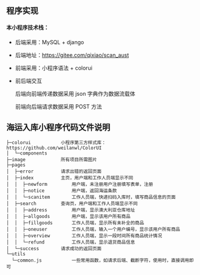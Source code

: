 ## 程序实现

#### 本小程序技术栈：

* 后端采用：MySQL + django

* 后端地址：https://gitee.com/qixiao/scan_aust

* 前端采用：小程序语法 + colorui

* 前后端交互

    后端向前端传递数据采用 json 字典作为数据流载体
    
    前端向后端请求数据采用 POST 方法

## 海运入库小程序代码文件说明
```
├─colorui           小程序第三方样式库：https://github.com/weilanwl/ColorUI
│  └─components
├─image             所有项目所需图片
├─pages
│  ├─error          请求出错的返回页面
│  ├─index          主页，用户端和工作人员端显示不同
│  │  ├─newform         用户端，未注册用户注册填写表单，注册
│  │  ├─notice          用户端，返回海运条款
│  │  └─scanitem        工作人员端，快递扫码入库时，填写商品信息的页面
│  ├─search         查询页，用户端和工作人员端显示不同
│  │  ├─address         用户端，显示澳大利亚仓库地址
│  │  ├─allgoods        用户端，显示该用户所有商品
│  │  ├─fillgoods       工作人员端，显示所有未补全的商品
│  │  ├─oneuser         工作人员端，输入一个用户编号，显示该用户所有商品
│  │  ├─overview        工作人员端，显示一段时间所有商品统计情况
│  │  └─refund          工作人员端，显示退货商品信息
│  └─success        请求成功的返回页面
└─utils
  └─common.js           一些常用函数，如请求后端、截断字符，使用时，直接调用即可
```
